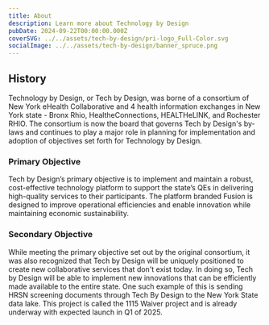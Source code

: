 ```yaml
---
title: About
description: Learn more about Technology by Design
pubDate: 2024-09-22T00:00:00.000Z
coverSVG: ../../assets/tech-by-design/pri-logo_Full-Color.svg
socialImage: ../../assets/tech-by-design/banner_spruce.png
---
```


## History

Technology by Design, or Tech by Design, was borne of a consortium of New York eHealth Collaborative and 4 health information exchanges in New York state - Bronx Rhio, HealtheConnections, HEALTHeLINK, and Rochester RHIO. The consortium is now the board that governs Tech by Design's by-laws and continues to play a major role in planning for implementation and adoption of objectives set forth for Technology by Design.

### Primary Objective

Tech by Design’s primary objective is to implement and maintain a robust, cost-effective technology platform to support the state’s QEs in delivering high-quality services to their participants. The platform branded Fusion is designed to improve operational efficiencies and enable innovation while maintaining economic sustainability.

### Secondary Objective

While meeting the primary objective set out by the original consortium, it was also recognized that Tech by Design will be uniquely positioned to create new collaborative services that don't exist today. In doing so, Tech by Design will be able to implement new innovations that can be efficiently made available to the entire state. One such example of this is sending HRSN screening documents through Tech By Design to the New York State data lake. This project is called the 1115 Waiver project and is already underway with expected launch in Q1 of 2025.
